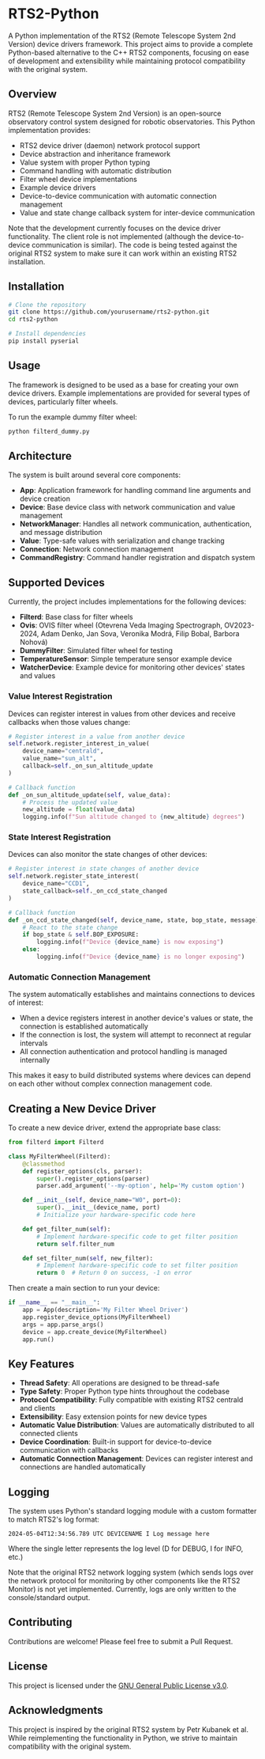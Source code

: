 # RTS2-Python

A Python implementation of the RTS2 (Remote Telescope System 2nd Version) device drivers framework. This project aims to provide a complete Python-based alternative to the C++ RTS2 components, focusing on ease of development and extensibility while maintaining protocol compatibility with the original system.

## Overview

RTS2 (Remote Telescope System 2nd Version) is an open-source observatory control system designed for robotic observatories. This Python implementation provides:

- RTS2 device driver (daemon) network protocol support
- Device abstraction and inheritance framework
- Value system with proper Python typing
- Command handling with automatic distribution
- Filter wheel device implementations
- Example device drivers
- Device-to-device communication with automatic connection management
- Value and state change callback system for inter-device communication

Note that the development currently focuses on the device driver functionality. The client role is not implemented (although the device-to-device communication is similar). The code is being tested against the original RTS2 system to make sure it can work within an existing RTS2 installation.

## Installation

```bash
# Clone the repository
git clone https://github.com/yourusername/rts2-python.git
cd rts2-python

# Install dependencies
pip install pyserial
```

## Usage

The framework is designed to be used as a base for creating your own device drivers. Example implementations are provided for several types of devices, particularly filter wheels.

To run the example dummy filter wheel:

```bash
python filterd_dummy.py
```

## Architecture

The system is built around several core components:

- **App**: Application framework for handling command line arguments and device creation
- **Device**: Base device class with network communication and value management
- **NetworkManager**: Handles all network communication, authentication, and message distribution
- **Value**: Type-safe values with serialization and change tracking
- **Connection**: Network connection management
- **CommandRegistry**: Command handler registration and dispatch system

## Supported Devices

Currently, the project includes implementations for the following devices:

- **Filterd**: Base class for filter wheels
- **Ovis**: OVIS filter wheel (Otevrena Veda Imaging Spectrograph, OV2023-2024, Adam Denko, Jan Sova, Veronika Modrá, Filip Bobal, Barbora Nohová)
- **DummyFilter**: Simulated filter wheel for testing
- **TemperatureSensor**: Simple temperature sensor example device
- **WatcherDevice**: Example device for monitoring other devices' states and values

### Value Interest Registration

Devices can register interest in values from other devices and receive callbacks when those values change:

```python
# Register interest in a value from another device
self.network.register_interest_in_value(
    device_name="centrald",
    value_name="sun_alt",
    callback=self._on_sun_altitude_update
)

# Callback function
def _on_sun_altitude_update(self, value_data):
    # Process the updated value
    new_altitude = float(value_data)
    logging.info(f"Sun altitude changed to {new_altitude} degrees")
```

### State Interest Registration

Devices can also monitor the state changes of other devices:

```python
# Register interest in state changes of another device
self.network.register_state_interest(
    device_name="CCD1",
    state_callback=self._on_ccd_state_changed
)

# Callback function
def _on_ccd_state_changed(self, device_name, state, bop_state, message):
    # React to the state change
    if bop_state & self.BOP_EXPOSURE:
        logging.info(f"Device {device_name} is now exposing")
    else:
        logging.info(f"Device {device_name} is no longer exposing")
```

### Automatic Connection Management

The system automatically establishes and maintains connections to devices of interest:

- When a device registers interest in another device's values or state, the connection is established automatically
- If the connection is lost, the system will attempt to reconnect at regular intervals
- All connection authentication and protocol handling is managed internally

This makes it easy to build distributed systems where devices can depend on each other without complex connection management code.

## Creating a New Device Driver

To create a new device driver, extend the appropriate base class:

```python
from filterd import Filterd

class MyFilterWheel(Filterd):
    @classmethod
    def register_options(cls, parser):
        super().register_options(parser)
        parser.add_argument('--my-option', help='My custom option')

    def __init__(self, device_name="W0", port=0):
        super().__init__(device_name, port)
        # Initialize your hardware-specific code here

    def get_filter_num(self):
        # Implement hardware-specific code to get filter position
        return self.filter_num

    def set_filter_num(self, new_filter):
        # Implement hardware-specific code to set filter position
        return 0  # Return 0 on success, -1 on error
```

Then create a main section to run your device:

```python
if __name__ == "__main__":
    app = App(description='My Filter Wheel Driver')
    app.register_device_options(MyFilterWheel)
    args = app.parse_args()
    device = app.create_device(MyFilterWheel)
    app.run()
```

## Key Features

- **Thread Safety**: All operations are designed to be thread-safe
- **Type Safety**: Proper Python type hints throughout the codebase
- **Protocol Compatibility**: Fully compatible with existing RTS2 centrald and clients
- **Extensibility**: Easy extension points for new device types
- **Automatic Value Distribution**: Values are automatically distributed to all connected clients
- **Device Coordination**: Built-in support for device-to-device communication with callbacks
- **Automatic Connection Management**: Devices can register interest and connections are handled automatically

## Logging

The system uses Python's standard logging module with a custom formatter to match RTS2's log format:

```
2024-05-04T12:34:56.789 UTC DEVICENAME I Log message here
```

Where the single letter represents the log level (D for DEBUG, I for INFO, etc.)

Note that the original RTS2 network logging system (which sends logs over the network protocol for monitoring by other components like the RTS2 Monitor) is not yet implemented. Currently, logs are only written to the console/standard output.

## Contributing

Contributions are welcome! Please feel free to submit a Pull Request.

## License

This project is licensed under the [GNU General Public License v3.0](LICENSE).

## Acknowledgments

This project is inspired by the original RTS2 system by Petr Kubanek et al. While reimplementing the functionality in Python, we strive to maintain compatibility with the original system.
